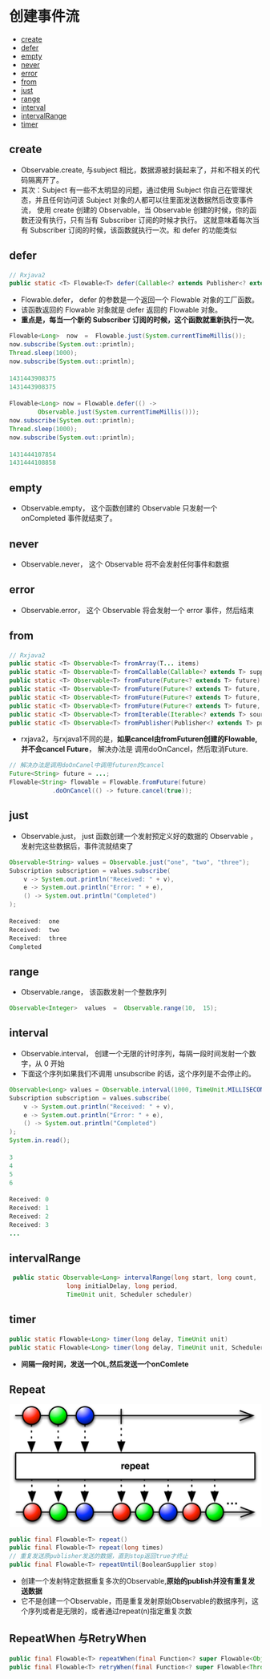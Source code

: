 # 创建事件流

- [create](#create)
- [defer](#defer)
- [empty](#empty)
- [never](#never)
- [error](#error)
- [from](#from)
- [just](#just)
- [range](#range)
- [interval](#interval)
- [intervalRange](#intervalrange)
- [timer](#timer)

## create

- Observable.create, 与subject 相比，数据源被封装起来了，并和不相关的代码隔离开了。
- 其次：Subject 有一些不太明显的问题，通过使用 Subject 你自己在管理状态，并且任何访问该 Subject 对象的人都可以往里面发送数据然后改变事件流，
 使用 create 创建的 Observable，当 Observable 创建的时候，你的函数还没有执行，只有当有 Subscriber 订阅的时候才执行。
 这就意味着每次当有 Subscriber 订阅的时候，该函数就执行一次。和 defer 的功能类似

## defer

```java
// Rxjava2
public static <T> Flowable<T> defer(Callable<? extends Publisher<? extends T>> supplier)
```

- Flowable.defer， defer 的参数是一个返回一个 Flowable 对象的工厂函数。
- 该函数返回的 Flowable 对象就是 defer 返回的 Flowable 对象。
- **重点是，每当一个新的 Subscriber 订阅的时候，这个函数就重新执行一次**。

```java
Flowable<Long>  now  =  Flowable.just(System.currentTimeMillis());
now.subscribe(System.out::println);
Thread.sleep(1000);
now.subscribe(System.out::println);

1431443908375
1431443908375

Flowable<Long> now = Flowable.defer(() ->
        Observable.just(System.currentTimeMillis()));
now.subscribe(System.out::println);
Thread.sleep(1000);
now.subscribe(System.out::println);

1431444107854
1431444108858

```

## empty

- Observable.empty， 这个函数创建的 Observable 只发射一个 onCompleted 事件就结束了。

## never

- Observable.never， 这个 Observable 将不会发射任何事件和数据

## error

- Observable.error， 这个 Observable 将会发射一个 error 事件，然后结束

## from

```java
// Rxjava2
public static <T> Observable<T> fromArray(T... items)
public static <T> Observable<T> fromCallable(Callable<? extends T> supplier)
public static <T> Observable<T> fromFuture(Future<? extends T> future)
public static <T> Observable<T> fromFuture(Future<? extends T> future, Scheduler scheduler)
public static <T> Observable<T> fromFuture(Future<? extends T> future, long timeout, TimeUnit unit)
public static <T> Observable<T> fromFuture(Future<? extends T> future, long timeout, TimeUnit unit, Scheduler scheduler)
public static <T> Observable<T> fromIterable(Iterable<? extends T> source)
public static <T> Observable<T> fromPublisher(Publisher<? extends T> publisher)
```

- rxjava2，与rxjava1不同的是，**如果cancel由fromFuturen创建的Flowable,并不会cancel Future**， 解决办法是
 调用doOnCancel，然后取消Future.

```java
// 解决办法是调用doOnCanel中调用futuren的cancel
Future<String> future = ...;
Flowable<String> flowable = Flowable.fromFuture(future)
            .doOnCancel(() -> future.cancel(true));
```

## just

- Observable.just， just 函数创建一个发射预定义好的数据的 Observable ，发射完这些数据后，事件流就结束了

```java
Observable<String> values = Observable.just("one", "two", "three");
Subscription subscription = values.subscribe(
    v -> System.out.println("Received: " + v),
    e -> System.out.println("Error: " + e),
    () -> System.out.println("Completed")
);

Received:  one
Received:  two
Received:  three
Completed
```

## range

- Observable.range， 该函数发射一个整数序列

```java
Observable<Integer>  values  =  Observable.range(10,  15);
```

## interval

- Observable.interval， 创建一个无限的计时序列，每隔一段时间发射一个数字，从 0 开始
- 下面这个序列如果我们不调用 unsubscribe 的话，这个序列是不会停止的。

```java
Observable<Long> values = Observable.interval(1000, TimeUnit.MILLISECONDS);
Subscription subscription = values.subscribe(
    v -> System.out.println("Received: " + v),
    e -> System.out.println("Error: " + e),
    () -> System.out.println("Completed")
);
System.in.read();

3
4
5
6

Received: 0
Received: 1
Received: 2
Received: 3
...
```

## intervalRange

```java
 public static Observable<Long> intervalRange(long start, long count,
                long initialDelay, long period,
                TimeUnit unit, Scheduler scheduler)
```

## timer

```java
public static Flowable<Long> timer(long delay, TimeUnit unit)
public static Flowable<Long> timer(long delay, TimeUnit unit, Scheduler scheduler)
```

- **间隔一段时间，发送一个0L,然后发送一个onComlete**

## Repeat

![repeat](../../image-resources/rxjava/repeat.o.png)

```java
public final Flowable<T> repeat()
public final Flowable<T> repeat(long times)
// 重复发送原publisher发送的数据，直到stop返回true才终止
public final Flowable<T> repeatUntil(BooleanSupplier stop)
```

- 创建一个发射特定数据重复多次的Observable,**原始的publish并没有重复发送数据**
- 它不是创建一个Observable，而是重复发射原始Observable的数据序列，这个序列或者是无限的，或者通过repeat(n)指定重复次数

## RepeatWhen 与RetryWhen

```java
public final Flowable<T> repeatWhen(final Function<? super Flowable<Object>, ? extends Publisher<?>> handler)
public final Flowable<T> retryWhen(final Function<? super Flowable<Throwable>, ? extends Publisher<?>> handler)
```